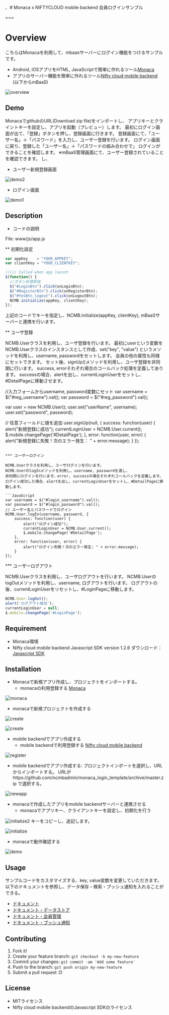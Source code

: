 、# Monaca x NIFTYCLOUD mobile backend 会員ログインサンプル

===

# Overview

こちらはMonacaを利用して、mbaasサーバーにログイン機能をつけるサンプルです。
* Android, iOSアプリをHTML, JavaScriptで簡単に作れるツール[Monaca](https://ja.monaca.io/)
* アプリのサーバー機能を簡単に作れるツール[Nifty cloud mobile backend](http://mb.cloud.nifty.com/) (以下からmBaaS)

![overview](readme-img/overview.JPG "概要図")

## Demo

MonacaでgithubのURL(Download zip file)をインポートし、
アプリキーとクライントキーを設定し、アプリを起動（プレビュー）します。
最初にログイン画面が出て、「登録」ボタンを押し、登録画面に行きます。
登録画面にて、「ユーザー名」＋「パスワード」を入力し、ユーザー登録を行います。
ログイン画面に戻り、登録した「ユーザー名」＋「パスワードの組み合わせで」
ログインができることを確認します。
※mBaaS管理画面にて、ユーザー登録されていることを確認できます。
し、
* ユーザー新規登録画面

![demo2](readme-img/demo3.JPG "登録完了")

* ログイン画面

![demo1](readme-img/demo2.JPG "起動画面")

## Description

* コードの説明

File: www/js/app.js

** 初期化設定
```JavaScript
var appKey    = "YOUR_APPKEY";
var clientKey = "YOUR_CLIENTKEY";

///// Called when app launch
$(function() {
  //ボタン処理実装
  $("#LoginBtn").click(onLoginBtn);
  $("#RegisterBtn").click(onRegisterBtn);
  $("#YesBtn_logout").click(onLogoutBtn);  
  NCMB.initialize(appKey, clientKey);
});
```

上記のコードでキーを指定し、NCMB.initialize(appKey, clientKey), mBaaSサーバーと連携を行います。

** ユーザ登録

NCMB.Userクラスを利用し、ユーザ登録を行います。
最初にuserという変数をNCMB.Userクラスのインスタンスとして作成、set("key", "value")
というメソッドを利用し、username, passwordをセットします。
会員の他の属性も同様にセットできます。
セット後、signUp()メソッドを利用し、ユーザ登録を非同期に行います。
success, errorそれぞれ場合のコールバック処理を定義してあります。
successの場合、alertを出し、currentLoginUserをセットし、#DetailPageに移動させます。

//入力フォームからusername, password変数にセット
var username = $("#reg_username").val();
var password = $("#reg_password").val();

var user = new NCMB.User();
user.set("userName", username);
user.set("password", password);

// 任意フィールドに値を追加
user.signUp(null, {
    success: function(user) {
        alert("新規登録に成功");
        currentLoginUser = NCMB.User.current();
        $.mobile.changePage('#DetailPage');
    },
    error: function(user, error) {
        alert("新規登録に失敗！次のエラー発生： " + error.message);
    }
});
```

*** ユーザーログイン

NCMB.Userクラスを利用し、ユーザログインを行います。
NCMB.UserのlogInメソッドを利用し、username, passwordを渡し、
非同期にログインを行います。error, successの場合それぞれコールバックを定義します。
ログイン成功した場合、alertを出し、currentLoginUserをセットし、#DetailPageに移動します。

```JavaScript
var username = $("#login_username").val();
var password = $("#login_password").val();
// ユーザー名とパスワードでログイン
NCMB.User.logIn(username, password, {
    success: function(user) {
        alert("ログイン成功");
        currentLoginUser = NCMB.User.current();
        $.mobile.changePage('#DetailPage');
    },
    error: function(user, error) {
        alert("ログイン失敗！次のエラー発生: " + error.message);
    }
});
```

*** ユーザーログアウト

NCMB.Userクラスを利用し、ユーザログアウトを行います。
NCMB.UserのlogOutメソッドを利用し、username, ログアウトを行います。
ログアウトの後、currentLoginUserをリセットし、#LoginPageに移動します。

```JavaScript
NCMB.User.logOut();
alert('ログアウト成功');
currentLoginUser = null;
$.mobile.changePage('#LoginPage');
```

## Requirement

* Monaca環境
* Nifty cloud mobile backend Javascript SDK version 1.2.6
ダウンロード：[Javascript SDK](http://mb.cloud.nifty.com/doc/current/introduction/sdkdownload_javascript.html)

## Installation

* Monacaで新規アプリ作成し、プロジェクトをインポートする。
  - monacaの利用登録する
    [Monaca](https://ja.monaca.io/)

![monaca](readme-img/monaca.JPG "新規プロジェクト")
  - monacaで新規プロジェクトを作成する

![create](readme-img/monaca_new_project.JPG "新規プロジェクト")

![create](readme-img/monaca_new_project_2.JPG "新規プロジェクト")

* mobile backendでアプリ作成する
  - mobile backendで利用登録する
    [Nifty cloud mobile backend](http://mb.cloud.nifty.com/)

![register](readme-img/register.JPG "登録画面")
  - mobile backendでアプリ作成する: プロジェクトインポートを選択し、URLからインポートする。
 URLがhttps://github.com/ncmbadmin/monaca_login_template/archive/master.zip
 で選択する。

![newapp](readme-img/newapp.JPG "新規アプリ作成")

* monacaで作成したアプリをmobile backendサーバーと連携させる
  - monacaでアプリキー、クライアントキーを設定し、初期化を行う

![initialize2](readme-img/appKeyClientKey.JPG "初期化")
キーをコピーし、追記します。

![initialize](readme-img/appKeyClientKey_setting.JPG "初期化")
  - monacaで動作確認する

![demo](readme-img/demo2.JPG "動作確認")

## Usage

サンプルコードをカスタマイズする、key, value変数を変更していただきます。
以下のドキュメントを参照し、データ保存・検索・プッシュ通知を入れることができる。
* [ドキュメント](http://mb.cloud.nifty.com/doc/current/)
* [ドキュメント・データストア](http://mb.cloud.nifty.com/doc/current/sdkguide/javascript/datastore.html)
* [ドキュメント・会員管理](http://mb.cloud.nifty.com/doc/current/sdkguide/javascript/user.html)
* [ドキュメント・プッシュ通知](http://mb.cloud.nifty.com/doc/current/sdkguide/javascript/push.html)


## Contributing

1. Fork it!
2. Create your feature branch: `git checkout -b my-new-feature`
3. Commit your changes: `git commit -am 'Add some feature'`
4. Push to the branch: `git push origin my-new-feature`
5. Submit a pull request :D

## License

* MITライセンス
* Nifty cloud mobile backendのJavascript SDKのライセンス

